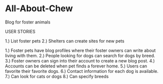 # All-About-Chew
Blog for foster animals


USER STORIES


1.) List foster pets
2.) Shelters can create sites for new pets


1.) Foster pets have blog profiles where their foster owners can write about living with them.
2.) People looking for dogs can search for dogs by breed.
3.) Foster owners can sign into their account to create a new blog post.
4.) Accounts can be deleted when pet finds a forever home.
5.) Users can favorite their favorite dogs.
6.) Contact information for each dog is available.
7.) Can look for cats or dogs
8.) Can specify breeds
